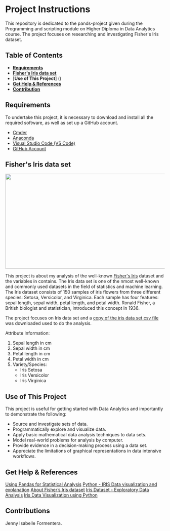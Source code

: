 # Project Instructions
This repository is dedicated to the pands-project given during the Programming and scripting module on Higher Diploma in Data Analytics course. The project focuses on researching and investigating Fisher's Iris dataset.

## Table of Contents
- [**Requirements**]()
- [**Fisher's Iris data set**]()
- [**Use of This Project**] ()
- [**Get Help & References**]()
- [**Contribution**]()


## Requirements

To undertake this project, it is necessary to download and install all the required software, as well as set up a GitHub account.
- [Cmder](https://cmder.app/)
- [Anaconda](https://www.anaconda.com/products/individual)
- [Visual Studio Code (VS Code)](https://code.visualstudio.com/Download)
- [GitHub Account](https://github.com/jesabelle94)

## Fisher's Iris data set

<img src="https://miro.medium.com/v2/resize:fit:1400/format:webp/1*lFC_U5j_Y8IXF4Ga87KNVg.png" width="800" height="300"/>

This project is about my analysis of the well-known [Fisher's Iris](https://archive.ics.uci.edu/dataset/53/iris) dataset and the variables in contains. The Iris data set is one of the nmost well-known and commonly used datasets in the field of statistics and machine learning. The Iris dataset consists of 150 samples of iris flowers from three different species: Setosa, Versicolor, and Virginica. Each sample has four features: sepal length, sepal width, petal length, and petal width. Ronald Fisher, a British biologist and statistician, introduced this concept in 1936.

The project focuses on Iris data set and a [copy of the iris data set csv file](https://archive.ics.uci.edu/dataset/53/iris) was downloaded used to do the analysis. 

Attribute Information:
1. Sepal length in cm
2. Sepal width in cm
3. Petal length in cm
4. Petal width in cm
5. Variety/Species:
    - Iris Setosa
    - Iris Versicolor
    - Iris Virginica


## Use of This Project

This project is useful for getting started with Data Analytics and importantly to demonstrate the following:
- Source and investigate sets of data.
- Programmatically explore and visualize data.
- Apply basic mathematical data analysis techniques to data sets.
- Model real-world problems for analysis by computer.
- Provide evidence in a decision-making process using a data set.
- Appreciate the limitations of graphical representations in data intensive workflows.

## Get Help & References 

[Using Pandas for Statistical Analysis](https://learncodingfast.compython-for-data-science-how-to-output-basic-summary-statistics-using-a-single-pandas-function/)
[Python - IRIS Data visualization and explanation](https://www.kaggle.com/code/abhishekkrg/python-iris-data-visualization-and-explanation)
[About Fisher’s Iris dataset](https://www.angela1c.com/projects/iris_project/the-iris-dataset/)
[Iris Dataset - Exploratory Data Analysis](https://www.kaggle.com/code/lalitharajesh/iris-dataset-exploratory-data-analysis)
[Iris Data Visualization using Python](https://www.kaggle.com/code/aschakra/iris-data-visualization-using-python)
 

## Contributions

Jenny Isabelle Formentera.